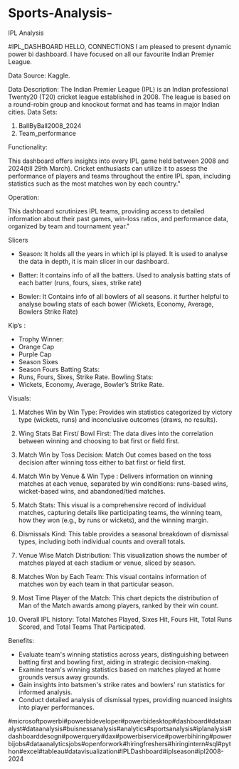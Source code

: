 # Sports-Analysis-
IPL Analysis

#IPL_DASHBOARD
HELLO, CONNECTIONS 
I am pleased to present dynamic power bi dashboard. I have focused on all our favourite Indian Premier League. 

Data Source: Kaggle. 


Data Description:
The Indian Premier League (IPL) is an Indian professional Twenty20 (T20) cricket league established in 2008. The league is based on a round-robin group and knockout format and has teams in major Indian cities.
Data Sets:
1.	BallByBall2008_2024
2.	Team_performance
	
Functionality:

This dashboard offers insights into every IPL game held between 2008 and 2024(till 29th March). Cricket enthusiasts can utilize it to assess the performance of players and teams throughout the entire IPL span, including statistics such as the most matches won by each country."

Operation:

This dashboard scrutinizes IPL teams, providing access to detailed information about their past games, win-loss ratios, and performance data, organized by team and tournament year."


Slicers
- Season:
It holds all the years in which ipl is played. It is used to analyse the data in depth, it is main slicer in our dashboard.
- Batter:
It contains info of all the batters. Used to analysis batting stats of each batter (runs, fours, sixes, strike rate)

- Bowler:
It Contains info of all bowlers of all seasons. it further helpful to analyse bowling stats of each bower (Wickets, Economy, Average, Bowlers Strike Rate)


Kip’s : 
- Trophy Winner:
- Orange Cap 
- Purple Cap
- Season Sixes
- Season Fours 
Batting Stats:
-	Runs, Fours, Sixes, Strike Rate.
Bowling Stats:
-	Wickets, Economy, Average, Bowler’s Strike Rate.

 
Visuals: 
1.	Matches Win by Win Type:
  	Provides win statistics categorized by victory type (wickets, runs) and inconclusive outcomes (draws, no results).
  	
2.	Wing Stats Bat First/ Bowl First:
  	The data dives into the correlation between winning and choosing to bat first or field first.
  	
3.	Match Win by Toss Decision:
     Match Out comes based on the toss decision after winning toss either to bat first or field first.
  	
4.	Match Win by Venue & Win Type :
  	Delivers information on winning matches at each venue, separated by win conditions: runs-based wins, wicket-based wins, and abandoned/tied matches.
  	
5.	Match Stats:
    This visual is a comprehensive record of individual matches, capturing details like participating teams, the winning team, how they won (e.g., by runs or wickets), and the winning margin.
  	
6.	Dismissals Kind:
    This table provides a seasonal breakdown of dismissal types, including both individual counts and overall totals.
  	
7.	Venue Wise Match Distribution:
    This visualization shows the number of matches played at each stadium or venue, sliced by season.
  	
8.	Matches Won by Each Team: 
    This visual contains information of matches won by each team in that particular season.
  	
9.	Most Time Player of the Match:
    This chart depicts the distribution of Man of the Match awards among players, ranked by their win count.
  	
10.	Overall IPL history: Total Matches Played, Sixes Hit, Fours Hit, Total Runs Scored, and Total Teams That Participated.


Benefits:

- Evaluate team's winning statistics across years, distinguishing between batting first and bowling first, aiding in strategic decision-making.
- Examine team's winning statistics based on matches played at home grounds versus away grounds.
- Gain insights into batsmen's strike rates and bowlers' run statistics for informed analysis.
- Conduct detailed analysis of dismissal types, providing nuanced insights into player performances.

#microsoftpowerbi#powerbideveloper#powerbidesktop#dashboard#dataanalyst#dataanalysis#buisnessanalysis#analytics#sportsanalysis#iplanalysis#dashboarddesogn#powerquery#dax#powerbiservice#powerbihiring#powerbijobs#dataanalyticsjobs#openforwork#hiringfreshers#hiringintern#sql#python#excel#tableau#datavisualization#IPLDashboard#iplseason#ipl2008-2024
